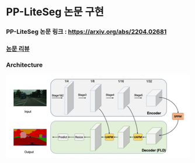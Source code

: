 # PP-LiteSeg 논문 구현  
### PP-LiteSeg 논문 링크 : https://arxiv.org/abs/2204.02681  
### [논문 리뷰](/PP-LiteSeg_paper.ipynb)
### Architecture  
<img src = "https://github.com/Sangh0/Segmentation/blob/main/PP-LiteSeg/figure/figure2.JPG?raw=true">

